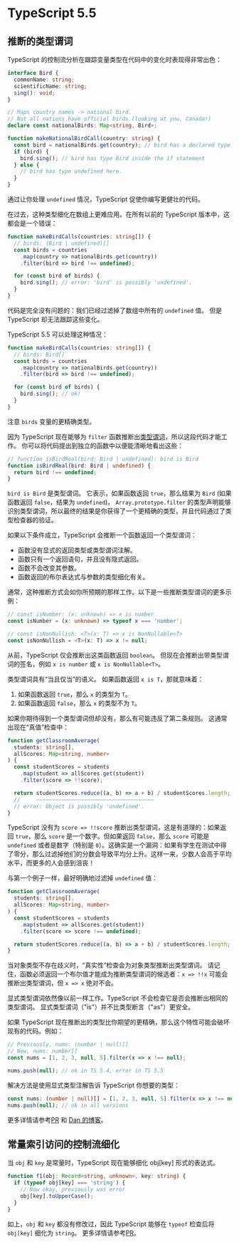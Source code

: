 # TypeScript 5.5

## 推断的类型谓词

TypeScript 的控制流分析在跟踪变量类型在代码中的变化时表现得非常出色：

```ts
interface Bird {
  commonName: string;
  scientificName: string;
  sing(): void;
}

// Maps country names -> national bird.
// Not all nations have official birds (looking at you, Canada!)
declare const nationalBirds: Map<string, Bird>;

function makeNationalBirdCall(country: string) {
  const bird = nationalBirds.get(country); // bird has a declared type of Bird | undefined
  if (bird) {
    bird.sing(); // bird has type Bird inside the if statement
  } else {
    // bird has type undefined here.
  }
}
```

通过让你处理 `undefined` 情况，TypeScript 促使你编写更健壮的代码。

在过去，这种类型细化在数组上更难应用。在所有以前的 TypeScript 版本中，这都会是一个错误：

```ts
function makeBirdCalls(countries: string[]) {
  // birds: (Bird | undefined)[]
  const birds = countries
    .map(country => nationalBirds.get(country))
    .filter(bird => bird !== undefined);

  for (const bird of birds) {
    bird.sing(); // error: 'bird' is possibly 'undefined'.
  }
}
```

代码是完全没有问题的：我们已经过滤掉了数组中所有的 `undefined` 值。
但是 TypeScript 却无法跟踪这些变化。

TypeScript 5.5 可以处理这种情况：

```ts
function makeBirdCalls(countries: string[]) {
  // birds: Bird[]
  const birds = countries
    .map(country => nationalBirds.get(country))
    .filter(bird => bird !== undefined);

  for (const bird of birds) {
    bird.sing(); // ok!
  }
}
```

注意 `birds` 变量的更精确类型。

因为 TypeScript 现在能够为 `filter` 函数推断出[类型谓词](https://www.typescriptlang.org/docs/handbook/2/narrowing.html#using-type-predicates)，所以这段代码才能工作。
你可以将代码提出到独立的函数中以便能清晰地看出这些：

```ts
// function isBirdReal(bird: Bird | undefined): bird is Bird
function isBirdReal(bird: Bird | undefined) {
  return bird !== undefined;
}
```

`bird is Bird` 是类型谓词。
它表示，如果函数返回 `true`，那么结果为 `Bird` (如果函数返回 `false`，结果为 `undefined`)。
`Array.prototype.filter` 的类型声明能够识别类型谓词，所以最终的结果是你获得了一个更精确的类型，并且代码通过了类型检查器的验证。

如果以下条件成立，TypeScript 会推断一个函数返回一个类型谓词：

- 函数没有显式的返回类型或类型谓词注解。
- 函数只有一个返回语句，并且没有隐式返回。
- 函数不会改变其参数。
- 函数返回的布尔表达式与参数的类型细化有关。

通常，这种推断方式会如你所预期的那样工作。以下是一些推断类型谓词的更多示例：

```ts
// const isNumber: (x: unknown) => x is number
const isNumber = (x: unknown) => typeof x === 'number';

// const isNonNullish: <T>(x: T) => x is NonNullable<T>
const isNonNullish = <T>(x: T) => x != null;
```

从前，TypeScript 仅会推断出这类函数返回 `boolean`。
但现在会推断出带类型谓词的签名，例如 `x is number` 或 `x is NonNullable<T>`。

类型谓词具有“当且仅当”的语义。
如果函数返回 `x is T`，那就意味着：

1. 如果函数返回 `true`，那么 `x` 的类型为 `T`。
1. 如果函数返回 `false`，那么 `x` 的类型不为 `T`。

如果你期待得到一个类型谓词但却没有，那么有可能违反了第二条规则。
这通常出现在“真值”检查中：

```ts
function getClassroomAverage(
  students: string[],
  allScores: Map<string, number>
) {
  const studentScores = students
    .map(student => allScores.get(student))
    .filter(score => !!score);

  return studentScores.reduce((a, b) => a + b) / studentScores.length;
  //     ~~~~~~~~~~~~~~~~~~~~~~~~~~~~~~~~~~~~~
  // error: Object is possibly 'undefined'.
}
```

TypeScript 没有为 `score => !!score` 推断出类型谓词，这是有道理的：如果返回 `true`，那么 `score` 是一个数字。但如果返回 `false`，那么 `score` 可能是 `undefined` 或者是数字（特别是 `0`）。这确实是一个漏洞：如果有学生在测试中得了零分，那么过滤掉他们的分数会导致平均分上升。这样一来，少数人会高于平均水平，而更多的人会感到沮丧！

与第一个例子一样，最好明确地过滤掉 `undefined` 值：

```ts
function getClassroomAverage(
  students: string[],
  allScores: Map<string, number>
) {
  const studentScores = students
    .map(student => allScores.get(student))
    .filter(score => score !== undefined);

  return studentScores.reduce((a, b) => a + b) / studentScores.length; // ok!
}
```

当对象类型不存在歧义时，“真实性”检查会为对象类型推断出类型谓词。
请记住，函数必须返回一个布尔值才能成为推断类型谓词的候选者：`x => !!x` 可能会推断出类型谓词，但 `x => x` 绝对不会。

显式类型谓词依然像以前一样工作。TypeScript 不会检查它是否会推断出相同的类型谓词。
显式类型谓词（"is"）并不比类型断言（"as"）更安全。

如果 TypeScript 现在推断出的类型比你期望的更精确，那么这个特性可能会破坏现有的代码。例如：

```ts
// Previously, nums: (number | null)[]
// Now, nums: number[]
const nums = [1, 2, 3, null, 5].filter(x => x !== null);

nums.push(null); // ok in TS 5.4, error in TS 5.5
```

解决方法是使用显式类型注解告诉 TypeScript 你想要的类型：

```ts
const nums: (number | null)[] = [1, 2, 3, null, 5].filter(x => x !== null);
nums.push(null); // ok in all versions
```

更多详情请参考[PR](https://github.com/microsoft/TypeScript/pull/57465) 和 [Dan 的博客](https://effectivetypescript.com/2024/04/16/inferring-a-type-predicate/)。

## 常量索引访问的控制流细化

当 `obj` 和 `key` 是常量时，TypeScript 现在能够细化 obj[key] 形式的表达式。

```ts
function f1(obj: Record<string, unknown>, key: string) {
  if (typeof obj[key] === 'string') {
    // Now okay, previously was error
    obj[key].toUpperCase();
  }
}
```

如上，`obj` 和 `key` 都没有修改过，因此 TypeScript 能够在 `typeof` 检查后将 `obj[key]` 细化为 `string`。
更多详情请参考[PR](https://github.com/microsoft/TypeScript/pull/57847)。
